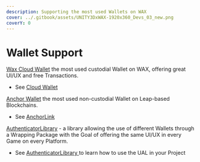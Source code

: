 ```yaml
---
description: Supporting the most used Wallets on WAX
cover: ../.gitbook/assets/UNITY3DxWAX-1920x360_Devs_03_new.png
coverY: 0
---
```


# Wallet Support

[Wax Cloud Wallet](https://wallet.wax.io/) the most used custodial Wallet on WAX, offering great UI/UX and free Transactions.&#x20;

* See [Cloud Wallet](../sources/wax\_cloud\_wallet.md)



[Anchor Wallet](https://www.greymass.com/anchor) the most used non-custodial Wallet on Leap-based Blockchains.

* See [AnchorLink](../sources/anchor\_link.md)



[AuthenticatorLibrary](../sources/authenticator\_library.md) - a library allowing the use of different Wallets through a Wrapping Package with the Goal of offering the same UI/UX in every Game on every Platform.&#x20;

* See [AuthenticatorLibrary ](../sources/authenticator\_library.md)to learn how to use the UAL in your Project
